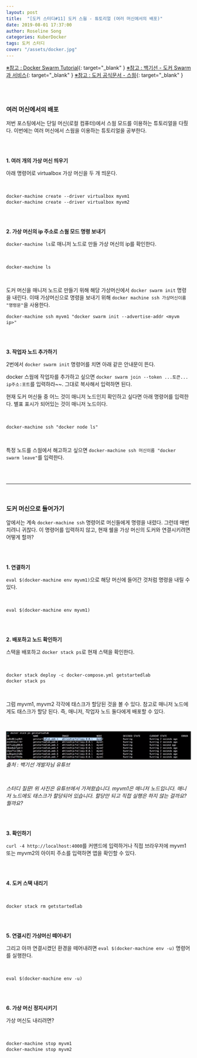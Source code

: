 ```yaml
---
layout: post
title:  "[도커 스터디#11] 도커 스웜 - 튜토리얼 (여러 머신에서의 배포)"
date: 2019-08-01 17:37:00
author: Roseline Song
categories: KuberDocker
tags: 도커 스터디
cover: "/assets/docker.jpg"
---
```


[※참고 : Docker Swarm Tutorial](https://youtu.be/m6WgX_LBtEk){: target="_blank" }
[※참고 : 백기선 - 도커 Swarm과 서비스](https://youtu.be/p58k2_HMWRM){: target="_blank" }
[※참고 : 도커 공식문서 - 스웜](https://docs.docker.com/get-started/part4/){: target="_blank" }

<br>
<br>

### 여러 머신에서의 배포 

저번 포스팅에서는 단일 머신(로컬 컴퓨터)에서 스웜 모드를 이용하는 튜토리얼을 다뤘다. 이번에는 여러 머신에서 스웜을 이용하는 튜토리얼을 공부한다. 

<br>
<br>

**1. 여러 개의 가상 머신 띄우기**

아래 명령어로 virtualbox 가상 머신을 두 개 띄운다. 

<br>

```
docker-machine create --driver virtualbox myvm1
docker-machine create --driver virtualbox myvm2
```

<br>
<br>

**2. 가상 머신의 ip 주소로 스웜 모드 명령 보내기**

`docker-machine ls`로 매니저 노드로 만들 가상 머신의 ip를 확인한다. 

<br>

```
docker-machine ls
```

<br>

도커 머신을 매니저 노드로 만들기 위해 해당 가상머신에서 `docker swarm init` 명령을 내린다. 이때 가상머신으로 명령을 보내기 위해 `docker machine ssh 가상머신이름 "명령문"`을 사용한다.

```
docker-machine ssh myvm1 "docker swarm init --advertise-addr <myvm ip>"
```

<br>
<br>

**3. 작업자 노드 추가하기**

2번에서 `docker swarm init` 명령어를 치면 아래 같은 안내문이 뜬다. 

docker 스웜에 작업자를 추가하고 싶으면 `docker swarm join --token ...토큰... ip주소:포트`를 입력하라~~. 그대로 복사해서 입력하면 된다. 

현재 도커 머신들 중 어느 것이 매니저 노드인지 확인하고 싶다면 아래 명령어를 입력한다. 별표 표시가 되어있는 것이 매니저 노드이다. 

<br>

```
docker-machine ssh "docker node ls"
```

<br>

특정 노드를 스웜에서 해고하고 싶으면 `docker-machine ssh 머신이름 "docker swarm leave"`를 입력한다. 


<br>
<br>

<hr>

<br>

### 도커 머신으로 들어가기 

앞에서는 계속 `docker-machine ssh` 명령어로 머신들에게 명령을 내렸다. 그런데 매번 치려니 귀찮다. 이 명령어를 입력하지 않고, 현재 쉘을 가상 머신의 도커와 연결시키려면 어떻게 할까? 

<br>
<br>


**1. 연결하기**

`eval $(docker-machine env myvm1)`으로 해당 머신에 들어간 것처럼 명령을 내릴 수 있다. 

<br>

```
eval $(docker-machine env myvm1)
```

<br>
<br>

**2. 배포하고 노드 확인하기**

스택을 배포하고 `docker stack ps`로 현재 스택을 확인한다. 

<br>

```
docker stack deploy -c docker-compose.yml getstartedlab
docker stack ps
```

<br>

그럼 myvm1, myvm2 각각에 태스크가 할당된 것을 볼 수 있다. 참고로 매니저 노드에게도 태스크가 할당 된다. 
즉, 매니저, 작업자 노드 둘다에게 배포할 수 있다.

<br>

<img src="/assets/images/190802_01.PNG">*출처 : 백기선 개발자님 유튜브*

<br>

*스터디 질문! 위 사진은 유튜브에서 가져왔습니다. myvm1은 매니저 노드입니다. 매니저 노드에도 태스크가 할당되어 있습니다. 할당만 되고 직접 실행은 하지 않는 걸까요? 뭘까요?*

<br>
<br>

**3. 확인하기**

`curl -4 http://localhost:4000`를 커맨드에 입력하거나 직접 브라우저에 myvm1 또는 myvm2의 아이피 주소를 입력하면 앱을 확인할 수 있다.

<br>
<br>

**4. 도커 스택 내리기**

<br>

```
docker stack rm getstartedlab
```

<br>
<br>

**5. 연결시킨 가상머신 떼어내기**


그리고 아까 연결시켰던 환경을 떼어내려면 `eval $(docker-machine env -u)` 명령어를 실행한다.

<br>

```
eval $(docker-machine env -u)
```

<br>
<br>

**6. 가상 머신 정지시키기**

가상 머신도 내리려면?

<br>

```
docker-machine stop myvm1
docker-machine stop myvm2
```

<br>
<br>
